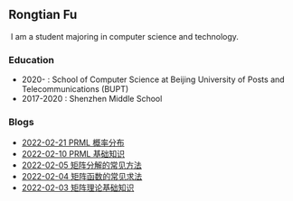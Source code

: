 ## Rongtian Fu

​	I am a student majoring in computer science and technology.

### Education

- 2020- : School of Computer Science at Beijing University of Posts and Telecommunications (BUPT)
- 2017-2020 : Shenzhen Middle School

### Blogs

- [2022-02-21 PRML 概率分布](https://www.cnblogs.com/faranten/p/15917369.html)
- [2022-02-10 PRML 基础知识](https://www.cnblogs.com/faranten/p/15880295.html)
- [2022-02-05 矩阵分解的常见方法](https://www.cnblogs.com/faranten/p/15861531.html)
- [2022-02-04 矩阵函数的常见求法](https://www.cnblogs.com/faranten/p/15861327.html)
- [2022-02-03 矩阵理论基础知识](https://www.cnblogs.com/faranten/p/15845928.html)
